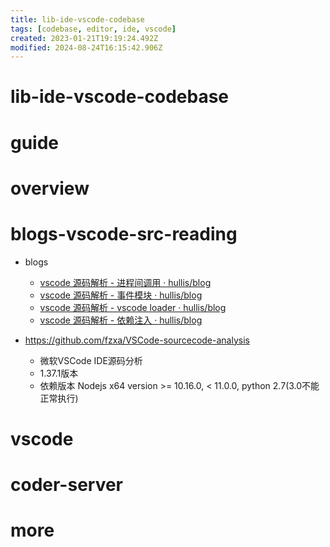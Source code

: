 ```yaml
---
title: lib-ide-vscode-codebase
tags: [codebase, editor, ide, vscode]
created: 2023-01-21T19:19:24.492Z
modified: 2024-08-24T16:15:42.906Z
---
```


# lib-ide-vscode-codebase

# guide

# overview

# blogs-vscode-src-reading

- blogs
  - [vscode 源码解析 - 进程间调用 · hullis/blog](https://github.com/hullis/blog/issues/41)
  - [vscode 源码解析 - 事件模块 · hullis/blog](https://github.com/hullis/blog/issues/40)
  - [vscode 源码解析 - vscode loader · hullis/blog](https://github.com/hullis/blog/issues/43)
  - [vscode 源码解析 - 依赖注入 · hullis/blog](https://github.com/hullis/blog/issues/25)

- https://github.com/fzxa/VSCode-sourcecode-analysis
  - 微软VSCode IDE源码分析
  - 1.37.1版本
  - 依赖版本 Nodejs x64 version >= 10.16.0, < 11.0.0, python 2.7(3.0不能正常执行)
# vscode

# coder-server

# more
